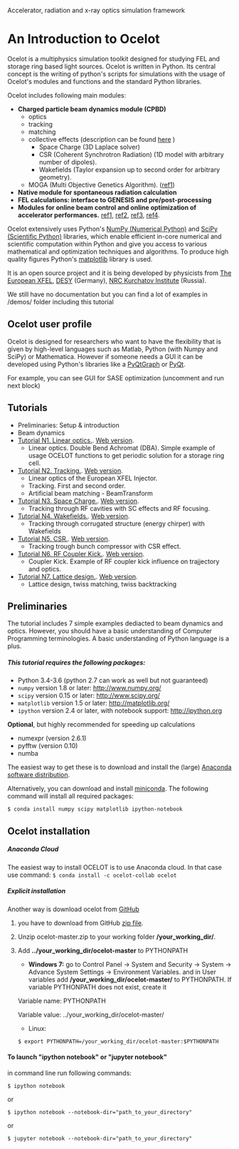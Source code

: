 Accelerator, radiation and x-ray optics simulation framework

# An Introduction to Ocelot

Ocelot is a multiphysics simulation toolkit designed for studying FEL and storage ring based light sources. Ocelot is written in Python. Its central concept is the writing of python's scripts for simulations with the usage of Ocelot's modules and functions and the standard Python libraries.

Ocelot includes following main modules:
* **Charged particle beam dynamics module (CPBD)**
    - optics
    - tracking
    - matching
    - collective effects (description can be found [here](http://vrws.de/ipac2017/papers/wepab031.pdf) )
        - Space Charge (3D Laplace solver)
        - CSR (Coherent Synchrotron Radiation) (1D model with arbitrary number of dipoles).
        - Wakefields (Taylor expansion up to second order for arbitrary geometry).
    - MOGA (Multi Objective Genetics Algorithm). ([ref1](http://accelconf.web.cern.ch/AccelConf/ipac2016/papers/thpmb034.pdf))
* **Native module for spontaneous radiation calculation**
* **FEL calculations: interface to GENESIS and pre/post-processing**
* **Modules for online beam control and online optimization of accelerator performances.** [ref1](http://accelconf.web.cern.ch/accelconf/IPAC2014/papers/mopro086.pdf), [ref2](https://jacowfs.jlab.org/conf/y15/ipac15/prepress/TUPWA037.PDF), [ref3](http://accelconf.web.cern.ch/AccelConf/ipac2016/papers/wepoy036.pdf), [ref4](https://arxiv.org/pdf/1704.02335.pdf).

Ocelot extensively  uses Python's [NumPy (Numerical Python)](http://numpy.org) and [SciPy (Scientific Python)](http://scipy.org) libraries, which enable efficient in-core numerical and scientific computation within Python and give you access to various mathematical and optimization techniques and algorithms. To produce high quality figures Python's [matplotlib](http://matplotlib.org/index.html) library is used.

It is an open source project and it is being developed by physicists from  [The European XFEL](http://www.xfel.eu/), [DESY](http://www.desy.de/) (Germany), [NRC Kurchatov Institute](http://www.nrcki.ru/) (Russia).

We still have no documentation but you can find a lot of examples in /demos/ folder including this tutorial



## Ocelot user profile

Ocelot is designed for researchers who want to have the flexibility that is given by high-level languages such as Matlab, Python (with Numpy and SciPy) or Mathematica.
However if someone needs a GUI  it can be developed using Python's libraries like a [PyQtGraph](http://www.pyqtgraph.org/) or [PyQt](http://pyqt.sourceforge.net/Docs/PyQt4/).

For example, you can see GUI for SASE optimization (uncomment and run next block)

## Tutorials
* Preliminaries: Setup & introduction
* Beam dynamics
* [Tutorial N1. Linear optics.](#tutorial1). [Web version](http://nbviewer.jupyter.org/github/ocelot-collab/ocelot/blob/master/demos/ipython_tutorials/1_introduction.ipynb).
    - Linear optics. Double Bend Achromat (DBA). Simple example of usage OCELOT functions to get periodic solution for a storage ring cell.
* [Tutorial N2. Tracking.](2_tracking.ipynb). [Web version](http://nbviewer.jupyter.org/github/ocelot-collab/ocelot/blob/master/demos/ipython_tutorials/2_tracking.ipynb).
    - Linear optics of the European XFEL Injector.
    - Tracking. First and second order.
    - Artificial beam matching - BeamTransform
* [Tutorial N3. Space Charge.](3_space_charge.ipynb). [Web version](http://nbviewer.jupyter.org/github/ocelot-collab/ocelot/blob/master/demos/ipython_tutorials/3_space_charge.ipynb).
    - Tracking through RF cavities with SC effects and RF focusing.
* [Tutorial N4. Wakefields.](4_wake.ipynb). [Web version](http://nbviewer.jupyter.org/github/ocelot-collab/ocelot/blob/master/demos/ipython_tutorials/4_wake.ipynb).
    - Tracking through corrugated structure (energy chirper) with Wakefields
* [Tutorial N5. CSR.](5_CSR.ipynb). [Web version](http://nbviewer.jupyter.org/github/ocelot-collab/ocelot/blob/master/demos/ipython_tutorials/5_CSR.ipynb).
    - Tracking trough bunch compressor with CSR effect.
* [Tutorial N6. RF Coupler Kick.](6_coupler_kick.ipynb). [Web version](http://nbviewer.jupyter.org/github/ocelot-collab/ocelot/blob/master/demos/ipython_tutorials/6_coupler_kick.ipynb).
    - Coupler Kick. Example of RF coupler kick influence on trajjectory and optics.
* [Tutorial N7. Lattice design.](7_lattice_design.ipynb). [Web version](http://nbviewer.jupyter.org/github/ocelot-collab/ocelot/blob/master/demos/ipython_tutorials/7_lattice_design.ipynb).
    - Lattice design, twiss matching, twiss backtracking

 ## Preliminaries

The tutorial includes 7 simple examples dediacted to beam dynamics and optics. However, you should have a basic understanding of Computer Programming terminologies. A basic understanding of Python language is a plus.

##### This tutorial requires the following packages:

- Python 3.4-3.6 (python 2.7 can work as well but not guaranteed)
- `numpy` version 1.8 or later: http://www.numpy.org/
- `scipy` version 0.15 or later: http://www.scipy.org/
- `matplotlib` version 1.5 or later: http://matplotlib.org/
- `ipython` version 2.4 or later, with notebook support: http://ipython.org

**Optional**, but highly recommended for speeding up calculations
- numexpr (version 2.6.1)
- pyfftw (version 0.10)
- numba

The easiest way to get these is to download and install the (large) [Anaconda software distribution](https://www.continuum.io/).

Alternatively, you can download and install [miniconda](http://conda.pydata.org/miniconda.html).
The following command will install all required packages:
```
$ conda install numpy scipy matplotlib ipython-notebook
```

## Ocelot installation
##### Anaconda Cloud
The easiest way to install OCELOT is to use Anaconda cloud. In that case use command:
    ```
    $ conda install -c ocelot-collab ocelot
    ```
##### Explicit installation
Another way is download ocelot from [GitHub](https://github.com/ocelot-collab/ocelot)
1. you have to download from GitHub [zip file](https://github.com/ocelot-collab/ocelot/archive/master.zip).
2. Unzip ocelot-master.zip to your working folder **/your_working_dir/**.
3. Add **../your_working_dir/ocelot-master** to PYTHONPATH
    - **Windows 7:** go to Control Panel -> System and Security -> System -> Advance System Settings -> Environment Variables.
    and in User variables add **/your_working_dir/ocelot-master/** to PYTHONPATH. If variable PYTHONPATH does not exist, create it

    Variable name: PYTHONPATH

    Variable value: ../your_working_dir/ocelot-master/
    - Linux:
    ```
    $ export PYTHONPATH=/your_working_dir/ocelot-master:$PYTHONPATH
    ```

#### To launch "ipython notebook" or "jupyter notebook"
in command line run following commands:

```
$ ipython notebook
```

or
```
$ ipython notebook --notebook-dir="path_to_your_directory"
```

or
```
$ jupyter notebook --notebook-dir="path_to_your_directory"
```